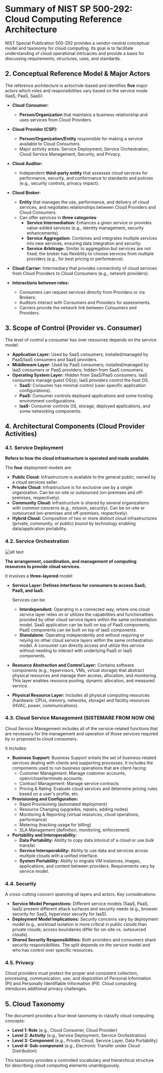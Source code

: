 # Summary of NIST SP 500-292: Cloud Computing Reference Architecture

NIST Special Publication 500-292 provides a vendor-neutral conceptual model and taxonomy for cloud computing. Its goal is to facilitate understanding of cloud operational intricacies and provide a basis for discussing requirements, structures, uses, and standards.

## 2. Conceptual Reference Model & Major Actors
The reference architecture is actor/role-based and identifies **five** major actors which roles and responsibilities vary based on the service mode (IaaS, PaaS, SaaS):


* **Cloud Consumer:**
    * **Person/Organization** that maintains a business relationship and uses services from Cloud Providers.

* **Cloud Provider (CSP):**
    * **Person/Organization/Entity** responsible for making a service available to Cloud Consumers.
    * Major activity areas: Service Deployment, Service Orchestration, Cloud Service Management, Security, and Privacy.

* **Cloud Auditor:**
    * Independent **third-party entity** that assesses cloud services for performance, security, and conformance to standards and policies (e.g., security controls, privacy impact).

* **Cloud Broker:** 
    * **Entity** that manages the use, performance, and delivery of cloud services, and negotiates relationships between Cloud Providers and Cloud Consumers.
    * Can offer services in **three categories**:
        * **Service Intermediation:** Enhances a given service or provides value-added services (e.g., identity management, security enhancements).
        * **Service Aggregation:** Combines and integrates multiple services into new services, ensuring data integration and security.
        * **Service Arbitrage:** Similar to aggregation but services are not fixed; the broker has flexibility to choose services from multiple providers (e.g., for best pricing or performance).

* **Cloud Carrier:** Intermediary that provides connectivity of cloud services from Cloud Providers to Cloud Consumers (e.g., network providers).

* **Interactions between roles:**
    * Consumers can request services directly from Providers or via Brokers.
    * Auditors interact with Consumers and Providers for assessments.
    * Carriers provide the network link between Consumers and Providers.

## 3. Scope of Control (Provider vs. Consumer)
The level of control a consumer has over resources depends on the service model:
* **Application Layer:** Used by SaaS consumers; installed/managed by PaaS/IaaS consumers and SaaS providers.
* **Middleware Layer:** Used by PaaS consumers; installed/managed by IaaS consumers or PaaS providers; hidden from SaaS consumers.
* **Operating System Layer:** Hidden from SaaS/PaaS consumers. IaaS consumers manage guest OS(s); IaaS providers control the host OS.
    * **SaaS:** Consumer has minimal control (user-specific application configurations).
    * **PaaS:** Consumer controls deployed applications and some hosting environment configurations.
    * **IaaS:** Consumer controls OS, storage, deployed applications, and some networking components.

## 4. Architectural Components (Cloud Provider Activities)

### 4.1. Service Deployment
**Refers to how the cloud infrastructure is operated and made available**. 

The **four** deployment models are:
* **Public Cloud:** Infrastructure is available to the general public, owned by a cloud services seller.
* **Private Cloud:** Infrastructure is for exclusive use by a single organization. Can be on-site or outsourced (on-premises and off-premises, respectively).
* **Community Cloud:** Infrastructure is shared by several organizations with common concerns (e.g., mission, security). Can be on-site or outsourced (on-premises and off-premises, respectively).
* **Hybrid Cloud:** Composition of two or more distinct cloud infrastructures (private, community, or public) bound by technology enabling data/application portability.

### 4.2. Service Orchestration

![alt text](./images/service_orchestration.png)

**The arrangement, coordination, and management of computing resources to provide cloud services.** 

It involves a **three-layered** model:
* **Service Layer: Defines interfaces for consumers to access SaaS, PaaS, and IaaS.**

    Services can be:
    * **Interdependent**:  Operating in a connected way, where one cloud service layer relies on or utilizes the capabilities and functionalities provided by other cloud service layers within the same orchestration model. SaaS application can be built on top of PaaS components, PaaS components can be built on top of IaaS components.
    * **Standalone**: Operating independently and without requiring or relying on other cloud service layers within the same orchestration model. A consumer can directly access and utilize this service without needing to interact with underlying PaaS or IaaS components.
* **Resource Abstraction and Control Layer:** Contains software components (e.g., hypervisors, VMs, virtual storage) that abstract physical resources and manage their access, allocation, and monitoring. This layer enables resource pooling, dynamic allocation, and measured service.
* **Physical Resource Layer:** Includes all physical computing resources (hardware: CPUs, memory, networks, storage) and facility resources (HVAC, power, communications).

### 4.3. Cloud Service Management (SISTEMARE FROM NOW ON)
Cloud Service Management includes all of the service-related functions that are necessary for the 
management and operation of those services required by or proposed to cloud consumers. 

It includes:
* **Business Support:** Business Support entails the set of business-related services dealing with clients and supporting processes. It includes the components used to run business operations that are client-facing:
    * Customer Management: Manage customer accounts, open/close/terminate accounts. 
    * Contract Management: Manage service contracts
    * Pricing & Rating: Evaluate cloud services and determine pricing rules based on a user's profile, etc.
* **Provisioning and Configuration:**
    * Rapid Provisioning (automated deployment)
    * Resource Changing (upgrades, repairs, adding nodes)
    * Monitoring & Reporting (virtual resources, cloud operations, performance)
    * Metering (tracking usage for billing)
    * SLA Management (definition, monitoring, enforcement)
* **Portability and Interoperability:**
    * **Data Portability:** Ability to copy data into/out of a cloud or use bulk transfer.
    * **Service Interoperability:** Ability to use data and services across multiple clouds with a unified interface.
    * **System Portability:** Ability to migrate VM instances, images, applications, and content between providers. Requirements vary by service model.

### 4.4. Security
A cross-cutting concern spanning all layers and actors. Key considerations:
* **Service Model Perspectives:** Different service models (SaaS, PaaS, IaaS) present different attack surfaces and security needs (e.g., browser security for SaaS, hypervisor security for IaaS).
* **Deployment Model Implications:** Security concerns vary by deployment model (e.g., workload isolation is more critical in public clouds than private clouds; access boundaries differ for on-site vs. outsourced clouds).
* **Shared Security Responsibilities:** Both providers and consumers share security responsibilities. The split depends on the service model and who has control over specific resources.

### 4.5. Privacy
Cloud providers must protect the proper and consistent collection, processing, communication, use, and disposition of Personal Information (PI) and Personally Identifiable Information (PII). Cloud computing introduces additional privacy challenges.

## 5. Cloud Taxonomy
The document provides a four-level taxonomy to classify cloud computing concepts:
* **Level 1: Role** (e.g., Cloud Consumer, Cloud Provider)
* **Level 2: Activity** (e.g., Service Deployment, Service Orchestration)
* **Level 3: Component** (e.g., Private Cloud, Service Layer, Data Portability)
* **Level 4: Sub-component** (e.g., Electronic Transfer under Cloud Distribution)

This taxonomy provides a controlled vocabulary and hierarchical structure for describing cloud computing elements unambiguously.
